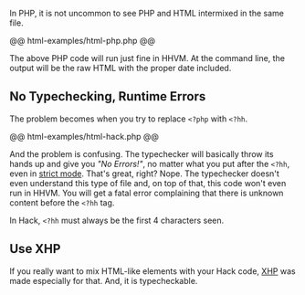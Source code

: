 In PHP, it is not uncommon to see PHP and HTML intermixed in the same file. 

@@ html-examples/html-php.php @@

The above PHP code will run just fine in HHVM. At the command line, the output will be the raw HTML with the proper date included.

## No Typechecking, Runtime Errors

The problem becomes when you try to replace `<?php` with `<?hh`. 

@@ html-examples/html-hack.php @@

And the problem is confusing. The typechecker will basically throw its hands up and give you *"No Errors!"*, no matter what you put after the `<?hh`, even in [strict mode](../typechecker/modes.md#strict-mode). That's great, right? Nope. The typechecker doesn't even understand this type of file and, on top of that, this code won't even run in HHVM. You will get a fatal error complaining that there is unknown content before the `<?hh` tag. 

In Hack, `<?hh` must always be the first 4 characters seen.

## Use XHP

If you really want to mix HTML-like elements with your Hack code, [XHP](xhp/introduction.md) was made especially for that. And, it is typecheckable.
